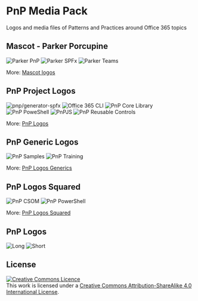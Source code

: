 # PnP Media Pack

Logos and media files of Patterns and Practices around Office 365 topics

## Mascot - Parker Porcupine

![Parker PnP](/parker/pnp/300w/parker.png)
![Parker SPFx](/parker/spfx/300w/parker-spfx.png)
![Parker Teams](/parker/teams/300w/parker-teams-300.png)

More: [Mascot logos](/parker)

## PnP Project Logos

![pnp/generator-spfx](/pnp-logos/png/teal/300w/generator-spfx-teal-300.png)
![Office 365 CLI](/pnp-logos/png/teal/300w/office-365-cli-teal-300.png)
![PnP Core Library](/pnp-logos/png/teal/300w/pnp-core-library-teal-300.png)
![PnP PoweShell](/pnp-logos/png/teal/300w/pnp-powershell-teal-300.png)
![PnPJS](/pnp-logos/png/teal/300w/pnpjs-library-teal-300.png)
![PnP Reusable Controls](/pnp-logos/png/teal/300w/spfx-controls-teal-300.png)

More: [PnP Logos](/pnp-logos)

## PnP Generic Logos

![PnP Samples](/pnp-logos-generics/png/teal/300w/pnp-samples-teal-300.png)
![PnP Training](/pnp-logos-generics/png/teal/300w/pnp-training-teal-300.png)

More: [PnP Logos Generics](/pnp-logos-generics)

## PnP Logos Squared

![PnP CSOM](/pnp-logos-squared/png/teal/300w/pnp-csom-teal-300.png)
![PnP PowerShell](/pnp-logos-squared/png/teal/300w/pnp-ps-teal-300.png)

More: [PnP Logos Squared](/pnp-logos-squared)

## PnP Logos

![Long](/pnp-logos-sp/png/1x/SharePoint_PnP_logo_fullcolor.png)
![Short](/pnp-logos-sp/png/1x/SharePoint_PnP_mark_fullcolor.png)

## License

<a rel="license" href="http://creativecommons.org/licenses/by-sa/4.0/"><img alt="Creative Commons Licence" style="border-width:0" src="https://i.creativecommons.org/l/by-sa/4.0/88x31.png" /></a><br />This work is licensed under a <a rel="license" href="http://creativecommons.org/licenses/by-sa/4.0/">Creative Commons Attribution-ShareAlike 4.0 International License</a>.
